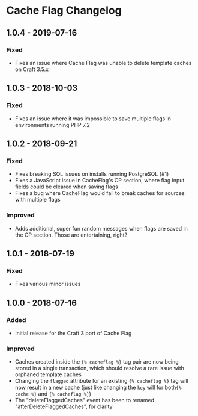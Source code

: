 # Cache Flag Changelog

## 1.0.4 - 2019-07-16
### Fixed
- Fixes an issue where Cache Flag was unable to delete template caches on Craft 3.5.x

## 1.0.3 - 2018-10-03
### Fixed
- Fixes an issue where it was impossible to save multiple flags in environments running PHP 7.2

## 1.0.2 - 2018-09-21
### Fixed
- Fixes breaking SQL issues on installs running PostgreSQL (#1)
- Fixes a JavaScript issue in CacheFlag's CP section, where flag input fields could be cleared when saving flags
- Fixes a bug where CacheFlag would fail to break caches for sources with multiple flags
### Improved
- Adds additional, super fun random messages when flags are saved in the CP section. Those are entertaining, right?

## 1.0.1 - 2018-07-19
### Fixed
- Fixes various minor issues

## 1.0.0 - 2018-07-16
### Added
- Initial release for the Craft 3 port of Cache Flag
### Improved
- Caches created inside the `{% cacheflag %}` tag pair are now being stored in a single transaction, which should resolve a rare issue with orphaned template caches
- Changing the `flagged` attribute for an existing `{% cacheflag %}` tag will now result in a new cache (just like changing the `key` will for both`{% cache %}` and `{% cacheflag %}`)
- The "deleteFlaggedCaches" event has been to renamed "afterDeleteFlaggedCaches", for clarity
